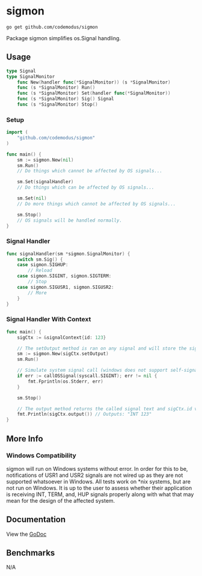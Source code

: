 # sigmon

    go get github.com/codemodus/sigmon

Package sigmon simplifies os.Signal handling.

## Usage

```go
type Signal
type SignalMonitor
    func New(handler func(*SignalMonitor)) (s *SignalMonitor)
    func (s *SignalMonitor) Run()
    func (s *SignalMonitor) Set(handler func(*SignalMonitor))
    func (s *SignalMonitor) Sig() Signal
    func (s *SignalMonitor) Stop()
```

### Setup

```go
import (
    "github.com/codemodus/sigmon"
)

func main() {
    sm := sigmon.New(nil)
    sm.Run()
    // Do things which cannot be affected by OS signals...

    sm.Set(signalHandler)
    // Do things which can be affected by OS signals...

    sm.Set(nil)
    // Do more things which cannot be affected by OS signals...

    sm.Stop()
    // OS signals will be handled normally.
}
```

### Signal Handler

```go
func signalHandler(sm *sigmon.SignalMonitor) {
    switch sm.Sig() {
    case sigmon.SIGHUP:
        // Reload
    case sigmon.SIGINT, sigmon.SIGTERM:
        // Stop
    case sigmon.SIGUSR1, sigmon.SIGUSR2:
        // More
    }
}
```

### Signal Handler With Context

```go
func main() {
    sigCtx := &signalContext{id: 123}

    // The setOutput method is ran on any signal and will store the signal text.
    sm := sigmon.New(sigCtx.setOutput)
    sm.Run()

    // Simulate system signal call (windows does not support self-signaling).
    if err := callOSSignal(syscall.SIGINT); err != nil {
        fmt.Fprintln(os.Stderr, err)
    }

    sm.Stop()

    // The output method returns the called signal text and sigCtx.id value.
    fmt.Println(sigCtx.output()) // Outputs: "INT 123"
}
```

## More Info

### Windows Compatibility

sigmon will run on Windows systems without error. In order for this to be, 
notifications of USR1 and USR2 signals are not wired up as they are not 
supported whatsoever in Windows. All tests work on \*nix systems, but are not 
run on Windows. It is up to the user to assess whether their application is 
receiving INT, TERM, and, HUP signals properly along with what that may mean 
for the design of the affected system. 

## Documentation

View the [GoDoc](http://godoc.org/github.com/codemodus/sigmon)

## Benchmarks

N/A
